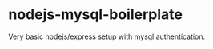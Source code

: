 nodejs-mysql-boilerplate
========================

Very basic nodejs/express setup with mysql authentication.
